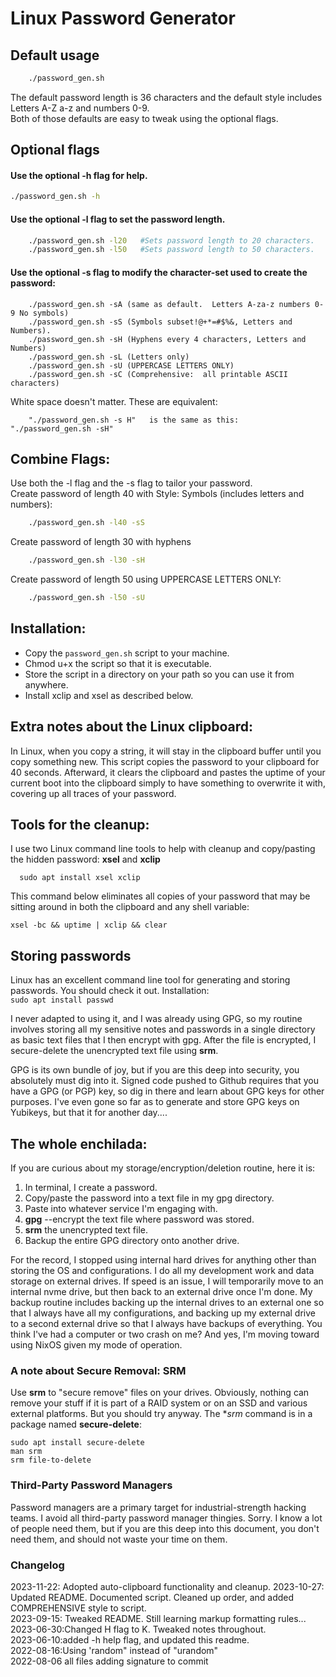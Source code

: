 # Linux Password Generator

## Default usage

```bash
    ./password_gen.sh
```

  The default password length is 36 characters and the default style includes Letters A-Z a-z and numbers 0-9.  
  Both of those defaults are easy to tweak using the optional flags.  
  
## Optional flags  

#### Use the optional -h flag for help.

```bash
./password_gen.sh -h
```

#### Use the optional -l flag to set the password length.
```bash
    ./password_gen.sh -l20   #Sets password length to 20 characters.  
    ./password_gen.sh -l50   #Sets password length to 50 characters.  
```

#### Use the optional -s flag to modify the character-set used to create the password:
```
    ./password_gen.sh -sA (same as default.  Letters A-za-z numbers 0-9 No symbols)
    ./password_gen.sh -sS (Symbols subset!@+*=#$%&, Letters and Numbers).
    ./password_gen.sh -sH (Hyphens every 4 characters, Letters and Numbers)
    ./password_gen.sh -sL (Letters only)
    ./password_gen.sh -sU (UPPERCASE LETTERS ONLY)
    ./password_gen.sh -sC (Comprehensive:  all printable ASCII characters)
```

White space doesn't matter. These are equivalent:  
```
    "./password_gen.sh -s H"   is the same as this:  "./password_gen.sh -sH"
```

## Combine Flags:
Use both the -l flag and the -s flag to tailor your password.  
  Create password of length 40 with Style: Symbols (includes letters and numbers):
```bash
    ./password_gen.sh -l40 -sS
```

  Create password of length 30 with hyphens
```bash
    ./password_gen.sh -l30 -sH
```
  Create password of length 50 using UPPERCASE LETTERS ONLY:
```bash
    ./password_gen.sh -l50 -sU
```

## Installation:
- Copy the `password_gen.sh` script to your machine.  
- Chmod u+x the script so that it is executable.  
- Store the script in a directory on your path so you can use it from anywhere.  
- Install xclip and xsel as described below.

## Extra notes about the Linux clipboard:
In Linux, when you copy a string, it will stay in the clipboard buffer until you copy something new. This script copies the password to your clipboard for 40 seconds. Afterward, it clears the clipboard and pastes the uptime of your current boot into the clipboard simply to have something to overwrite it with, covering up all traces of your password.  

## Tools for the cleanup:  
I use two Linux command line tools to help with cleanup and copy/pasting the hidden password:  **xsel** and **xclip**
```
  sudo apt install xsel xclip
```
This command below eliminates all copies of your password that may be sitting around in both the clipboard and any shell variable:  
```
xsel -bc && uptime | xclip && clear
```

## Storing passwords
Linux has an excellent command line tool for generating and storing passwords.  You should check it out.  Installation:  
```sudo apt install passwd```

I never adapted to using it, and I was already using GPG, so my routine involves storing all my sensitive notes and passwords in a single directory as basic text files that I then encrypt with gpg.  After the file is encrypted, I secure-delete the unencrypted text file using **srm**.  

GPG is its own bundle of joy, but if you are this deep into security, you absolutely must dig into it.  Signed code pushed to Github requires that you have a GPG (or PGP) key, so dig in there and learn about GPG keys for other purposes.  I've even gone so far as to generate and store GPG keys on Yubikeys, but that it for another day....  

## The whole enchilada:
If you are curious about my storage/encryption/deletion routine, here it is:  
1. In terminal, I create a password.  
2. Copy/paste the password into a text file in my gpg directory.  
3. Paste into whatever service I'm engaging with.  
4. **gpg** --encrypt the text file where password was stored.  
5. **srm** the unencrypted text file.
6. Backup the entire GPG directory onto another drive.

For the record, I stopped using internal hard drives for anything other than storing the OS and configurations.  I do all my development work and data storage on external drives. If speed is an issue, I will temporarily move to an internal nvme drive, but then back to an external drive once I'm done.  My backup routine includes backing up the internal drives to an external one so that I always have all my configurations, and backing up my external drive to a second external drive so that I always have backups of everything.  You think I've had a computer or two crash on me?  And yes, I'm moving toward using NixOS given my mode of operation.

### A note about Secure Removal: SRM
Use **srm** to "secure remove" files on your drives.  Obviously, nothing can remove your stuff if it is part of a RAID system or on an SSD and various external platforms.  But you should try anyway. The **srm* command is in a package named **secure-delete**:  
```
sudo apt install secure-delete
man srm
srm file-to-delete
```
### Third-Party Password Managers
Password managers are a primary target for industrial-strength hacking teams. I avoid all third-party password manager thingies.  Sorry.  I know a lot of people need them, but if you are this deep into this document, you don't need them, and should not waste your time on them.  

### Changelog
2023-11-22: Adopted auto-clipboard functionality and cleanup.
2023-10-27: Updated README.  Documented script. Cleaned up order, and added COMPREHENSIVE style to script.  
2023-09-15: Tweaked README.  Still learning markup formatting rules...  
2023-06-30:Changed H flag to K.  Tweaked notes throughout.  
2023-06-10:added -h help flag, and updated this readme.  
2022-08-16:Using 'random" instead of "urandom"  
2022-08-06 all files adding signature to commit  
